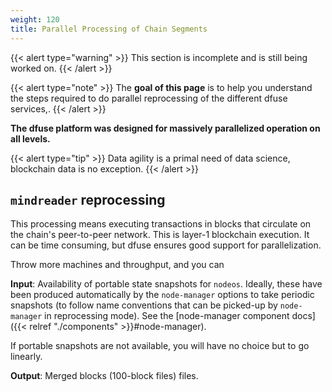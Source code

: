 ```yaml
---
weight: 120
title: Parallel Processing of Chain Segments
---
```


{{< alert type="warning" >}}
This section is incomplete and is still being worked on.
{{< /alert >}}


{{< alert type="note" >}}
The **goal of this page** is to help you understand the steps required to do parallel reprocessing of the different dfuse services,.
{{< /alert >}}


**The dfuse platform was designed for massively parallelized operation on all levels.**

{{< alert type="tip" >}}
Data agility is a primal need of data science, blockchain data is no exception.
{{< /alert >}}


## `mindreader` reprocessing

This processing means executing transactions in blocks that circulate on the chain's peer-to-peer network.  This is layer-1 blockchain execution.  It can be time consuming, but dfuse ensures good support for parallelization.

Throw more machines and throughput, and you can

**Input**: Availability of portable state snapshots for `nodeos`.  Ideally, these have been produced automatically by the `node-manager` options to take periodic snapshots (to follow name conventions that can be picked-up by `node-manager` in reprocessing mode).  See the [node-manager component docs]({{< relref "./components" >}}#node-manager).

If portable snapshots are not available, you will have no choice but to go linearly.

**Output**: Merged blocks (100-block files) files.


<!-- // TODO: insert concerned flags + how to -->

